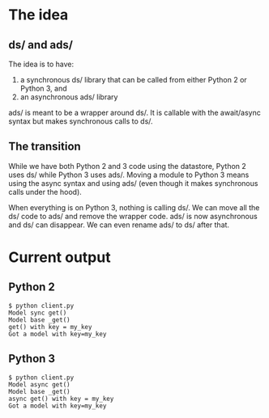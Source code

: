 # The idea
## ds/ and ads/
The idea is to have:
1. a synchronous ds/ library that can be called from either Python 2 or Python 3, and
2. an asynchronous ads/ library

ads/ is meant to be a wrapper around ds/. It is callable with the await/async syntax but makes synchronous calls to ds/.

## The transition
While we have both Python 2 and 3 code using the datastore, Python 2 uses ds/ while Python 3 uses ads/. Moving a module to Python 3 means using the async syntax and using ads/ (even though it makes synchronous calls under the hood).

When everything is on Python 3, nothing is calling ds/. We can move all the ds/ code to ads/ and remove the wrapper code. ads/ is now asynchronous and ds/ can disappear. We can even rename ads/ to ds/ after that. 

# Current output
## Python 2
```
$ python client.py
Model sync get()
Model base _get()
get() with key = my_key
Got a model with key=my_key
```

## Python 3
```
$ python client.py
Model async get()
Model base _get()
async get() with key = my_key
Got a model with key=my_key
```

